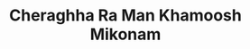 ---
title: Cheraghha Ra Man Khamoosh Mikonam
categories: [Novel,Fiction]
tags: [novel,japanese,fiction]
---